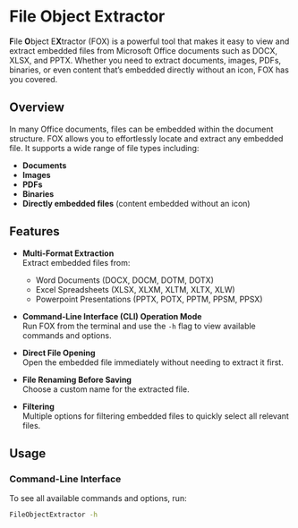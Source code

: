 # File Object Extractor

**F**ile **O**bject E**X**tractor (FOX) is a powerful tool that makes it easy to view and extract embedded files from Microsoft Office documents such as DOCX, XLSX, and PPTX. Whether you need to extract documents, images, PDFs, binaries, or even content that’s embedded directly without an icon, FOX has you covered.

## Overview

In many Office documents, files can be embedded within the document structure. FOX allows you to effortlessly locate and extract any embedded file. It supports a wide range of file types including:
- **Documents**
- **Images**
- **PDFs**
- **Binaries**
- **Directly embedded files** (content embedded without an icon)

## Features
- **Multi-Format Extraction**  
  Extract embedded files from:
    - Word Documents (DOCX, DOCM, DOTM, DOTX)
    - Excel Spreadsheets (XLSX, XLXM, XLTM, XLTX, XLW)
    - Powerpoint Presentations (PPTX, POTX, PPTM, PPSM, PPSX)
 
- **Command-Line Interface (CLI) Operation Mode**  
  Run FOX from the terminal and use the `-h` flag to view available commands and options.
  
- **Direct File Opening**  
  Open the embedded file immediately without needing to extract it first.
  
- **File Renaming Before Saving**  
  Choose a custom name for the extracted file.

- **Filtering**  
  Multiple options for filtering embedded files to quickly select all relevant files.  
  
## Usage

### Command-Line Interface

To see all available commands and options, run:

```bash
FileObjectExtractor -h
